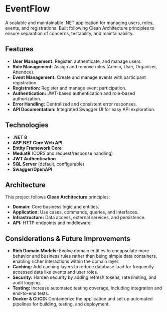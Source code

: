 # EventFlow

A scalable and maintainable .NET application for managing users, roles, events, and registrations. Built following Clean Architecture principles to ensure separation of concerns, testability, and maintainability.

## Features

- **User Management:** Register, authenticate, and manage users.  
- **Role Management:** Assign and remove roles (Admin, User, Organizer, Attendee).  
- **Event Management:** Create and manage events with participant registration.  
- **Registration:** Register and manage event participation.  
- **Authentication:** JWT-based authentication and role-based authorization.  
- **Error Handling:** Centralized and consistent error responses.  
- **API Documentation:** Integrated Swagger UI for easy API exploration.

## Technologies

- **.NET 8**  
- **ASP.NET Core Web API**  
- **Entity Framework Core**  
- **MediatR** (CQRS and request/response handling)  
- **JWT Authentication**  
- **SQL Server** (default, configurable)  
- **Swagger/OpenAPI**

## Architecture

This project follows **Clean Architecture** principles:

- **Domain:** Core business logic and entities.  
- **Application:** Use cases, commands, queries, and interfaces.  
- **Infrastructure:** Data access, external services, and persistence.  
- **API:** HTTP endpoints and middleware.

## Considerations & Future Improvements

- **Rich Domain Models:** Evolve domain entities to encapsulate more behavior and business rules rather than being simple data containers, enabling richer interactions within the domain layer. 
- **Caching:** Add caching layers to reduce database load for frequently accessed data like events and user roles.  
- **Security:** Harden security by adding refresh tokens, rate limiting, and audit logging.  
- **Testing:** Increase automated testing coverage, including integration and end-to-end tests.  
- **Docker & CI/CD:** Containerize the application and set up automated pipelines for building, testing, and deployment.
